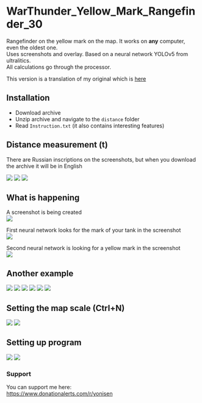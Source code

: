 # WarThunder_Yellow_Mark_Rangefinder_30

Rangefinder on the yellow mark on the map. It works on <b>any</b> computer, even the oldest one.<br>
Uses screenshots and overlay. Based on a neural network YOLOv5 from ultralitics.<br>
All calculations go through the processor.<br>

This version is a translation of my original which is <a href="https://github.com/Yonisen/WarThunder_Map_Marker_Finder">here</a>

## Installation

- Download archive
- Unzip archive and navigate to the `distance` folder
- Read `Instruction.txt` (it also contains interesting features)

## Distance measurement (t)
There are Russian inscriptions on the screenshots, but when you download the archive it will be in English<br>

<img src="https://github.com/Yonisen/WarThunder_Yellow_Mark_Rangefinder/blob/main/data/1/screen70.jpg">
<img src="https://github.com/Yonisen/WarThunder_Yellow_Mark_Rangefinder/blob/main/data/1/screen71.jpg">
<img src="https://github.com/Yonisen/WarThunder_Yellow_Mark_Rangefinder/blob/main/data/1/screen72.jpg">

## What is happening
A screenshot is being created<br>
<img src="https://github.com/Yonisen/WarThunder_Yellow_Mark_Rangefinder/blob/main/data/1/karta0.jpg">

First neural network looks for the mark of your tank in the screenshot<br>
<img src="https://github.com/Yonisen/WarThunder_Yellow_Mark_Rangefinder/blob/main/data/1/karta1.jpg">

Second neural network is looking for a yellow mark in the screenshot<br>
<img src="https://github.com/Yonisen/WarThunder_Yellow_Mark_Rangefinder/blob/main/data/1/karta2.jpg">


## Another example
<img src="https://github.com/Yonisen/WarThunder_Yellow_Mark_Rangefinder/blob/main/data/2/screen61.jpg">
<img src="https://github.com/Yonisen/WarThunder_Yellow_Mark_Rangefinder/blob/main/data/2/screen62.jpg">
<img src="https://github.com/Yonisen/WarThunder_Yellow_Mark_Rangefinder/blob/main/data/2/screen63.jpg">
<img src="https://github.com/Yonisen/WarThunder_Yellow_Mark_Rangefinder/blob/main/data/2/karta0.jpg">
<img src="https://github.com/Yonisen/WarThunder_Yellow_Mark_Rangefinder/blob/main/data/2/karta1.jpg">
<img src="https://github.com/Yonisen/WarThunder_Yellow_Mark_Rangefinder/blob/main/data/2/karta2.jpg">

## Setting the map scale (Ctrl+N)
<img src="https://github.com/Yonisen/WarThunder_Yellow_Mark_Rangefinder/blob/main/data/1/screen68.jpg">
<img src="https://github.com/Yonisen/WarThunder_Yellow_Mark_Rangefinder/blob/main/data/1/screen69.jpg">

## Setting up program
<img src="https://github.com/Yonisen/WarThunder_Yellow_Mark_Rangefinder/blob/main/data/1/screen1.png">
<img src="https://github.com/Yonisen/WarThunder_Yellow_Mark_Rangefinder/blob/main/data/1/screen2.png">

### Support
You can support me here:<br>
https://www.donationalerts.com/r/yonisen

